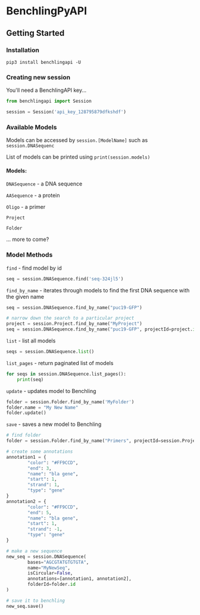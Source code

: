 # BenchlingPyAPI

## Getting Started

### Installation

```
pip3 install benchlingapi -U
```

### Creating new session
You'll need a BenchlingAPI key...
```python
from benchlingapi import Session

session = Session('api_key_128795879dfkshdf')
```

### Available Models

Models can be accessed by `session.[ModelName]` such as `session.DNASequenc`

List of models can be printed using `print(session.models)`

#### Models:

`DNASequence` - a DNA sequence

`AASequence` - a protein

`Oligo` - a primer

`Project`

`Folder`

... more to come?


### Model Methods

`find` - find model by id
```python
seq = session.DNASequence.find('seq-324jl5')
```

`find_by_name` - iterates through models to find the first DNA sequence with the given name
```python
seq = session.DNASequence.find_by_name("puc19-GFP")
```

```python
# narrow down the search to a particular project
project = session.Project.find_by_name("MyProject")
seq = session.DNASequence.find_by_name("puc19-GFP", projectId=project.id)
```

`list` - list all models

```python
seqs = session.DNASequence.list()
```

`list_pages` - return paginated list of models

```python
for seqs in session.DNASequence.list_pages():
    print(seq)
```

`update` - updates model to Benchling

```python
folder = session.Folder.find_by_name('MyFolder')
folder.name = "My New Name"
folder.update()
```

`save` - saves a new model to Benchling

```python
# find folder
folder = session.Folder.find_by_name("Primers", projectId=session.Project.find_by_name("API_Folder").id)

# create some annotations
annotation1 = {
        "color": "#FF9CCD",
        "end": 3,
        "name": "bla gene",
        "start": 1,
        "strand": 1,
        "type": "gene"
}
annotation2 = {
        "color": "#FF9CCD",
        "end": 5,
        "name": "bla gene",
        "start": 1,
        "strand": -1,
        "type": "gene"
}

# make a new sequence
new_seq = session.DNASequence(
        bases="AGCGTATGTGTGTA",
        name="MyNewSeq",
        isCircular=False,
        annotations=[annotation1, annotation2],
        folderId=folder.id
)

# save it to benchling
new_seq.save()
```